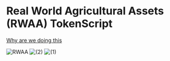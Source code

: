 # Real World Agricultural Assets (RWAA) TokenScript
[Why are we doing this](https://docs.google.com/presentation/d/1065xpZfnGvN4LmZfkarRuTwEnq4Y6w1_41VkStHjsZM/edit?usp=sharing)

![RWAA](https://github.com/rwaa-eth/RWAA-Contract/assets/41980722/9124f497-1cd6-4d33-bbbe-92386c50c9f5)
![ (2)](https://github.com/rwaa-eth/RWAA-Contract/assets/41980722/a86867c2-55a0-45a2-85ec-534e5b5fa4c3)
![ (1)](https://github.com/rwaa-eth/RWAA-Contract/assets/41980722/3588d560-a007-443e-b7cd-3f707294f64a)
